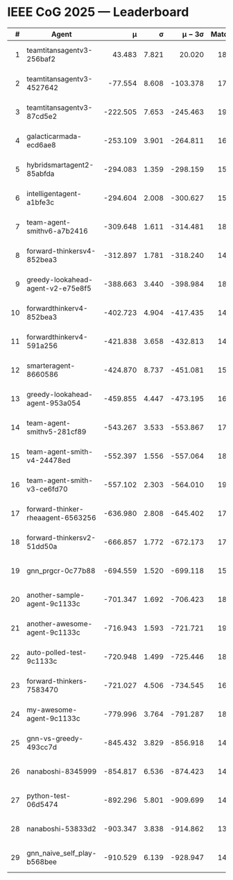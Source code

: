 # IEEE CoG 2025 — Leaderboard

| # | Agent | μ | σ | μ − 3σ | Matches | Updated |
|---:|---|---:|---:|---:|---:|---|
| 1 | teamtitansagentv3-256baf2 | 43.483 | 7.821 | 20.020 | 18076 | 2025-08-24 06:46 |
| 2 | teamtitansagentv3-4527642 | -77.554 | 8.608 | -103.378 | 17810 | 2025-08-24 06:46 |
| 3 | teamtitansagentv3-87cd5e2 | -222.505 | 7.653 | -245.463 | 19086 | 2025-08-24 06:46 |
| 4 | galacticarmada-ecd6ae8 | -253.109 | 3.901 | -264.811 | 16700 | 2025-08-24 06:46 |
| 5 | hybridsmartagent2-85abfda | -294.083 | 1.359 | -298.159 | 15100 | 2025-08-24 06:46 |
| 6 | intelligentagent-a1bfe3c | -294.604 | 2.008 | -300.627 | 15239 | 2025-08-24 06:46 |
| 7 | team-agent-smithv6-a7b2416 | -309.648 | 1.611 | -314.481 | 18080 | 2025-08-24 06:46 |
| 8 | forward-thinkersv4-852bea3 | -312.897 | 1.781 | -318.240 | 14656 | 2025-08-24 06:46 |
| 9 | greedy-lookahead-agent-v2-e75e8f5 | -388.663 | 3.440 | -398.984 | 18308 | 2025-08-24 06:46 |
| 10 | forwardthinkerv4-852bea3 | -402.723 | 4.904 | -417.435 | 14610 | 2025-08-24 06:46 |
| 11 | forwardthinkerv4-591a256 | -421.838 | 3.658 | -432.813 | 14915 | 2025-08-24 06:46 |
| 12 | smarteragent-8660586 | -424.870 | 8.737 | -451.081 | 15080 | 2025-08-24 06:46 |
| 13 | greedy-lookahead-agent-953a054 | -459.855 | 4.447 | -473.195 | 16728 | 2025-08-24 06:46 |
| 14 | team-agent-smithv5-281cf89 | -543.267 | 3.533 | -553.867 | 17660 | 2025-08-24 06:46 |
| 15 | team-agent-smith-v4-24478ed | -552.397 | 1.556 | -557.064 | 18440 | 2025-08-24 06:46 |
| 16 | team-agent-smith-v3-ce6fd70 | -557.102 | 2.303 | -564.010 | 19100 | 2025-08-24 06:46 |
| 17 | forward-thinker-rheaagent-6563256 | -636.980 | 2.808 | -645.402 | 17104 | 2025-08-24 06:46 |
| 18 | forward-thinkersv2-51dd50a | -666.857 | 1.772 | -672.173 | 17324 | 2025-08-24 06:46 |
| 19 | gnn_prgcr-0c77b88 | -694.559 | 1.520 | -699.118 | 15900 | 2025-08-24 06:46 |
| 20 | another-sample-agent-9c1133c | -701.347 | 1.692 | -706.423 | 18040 | 2025-08-24 06:46 |
| 21 | another-awesome-agent-9c1133c | -716.943 | 1.593 | -721.721 | 19200 | 2025-08-24 06:46 |
| 22 | auto-polled-test-9c1133c | -720.948 | 1.499 | -725.446 | 18760 | 2025-08-24 06:46 |
| 23 | forward-thinkers-7583470 | -721.027 | 4.506 | -734.545 | 16420 | 2025-08-24 06:46 |
| 24 | my-awesome-agent-9c1133c | -779.996 | 3.764 | -791.287 | 18080 | 2025-08-24 06:46 |
| 25 | gnn-vs-greedy-493cc7d | -845.432 | 3.829 | -856.918 | 14400 | 2025-08-24 06:46 |
| 26 | nanaboshi-8345999 | -854.817 | 6.536 | -874.423 | 14770 | 2025-08-24 06:46 |
| 27 | python-test-06d5474 | -892.296 | 5.801 | -909.699 | 14410 | 2025-08-24 06:46 |
| 28 | nanaboshi-53833d2 | -903.347 | 3.838 | -914.862 | 13820 | 2025-08-24 06:46 |
| 29 | gnn_naive_self_play-b568bee | -910.529 | 6.139 | -928.947 | 14240 | 2025-08-24 06:46 |
